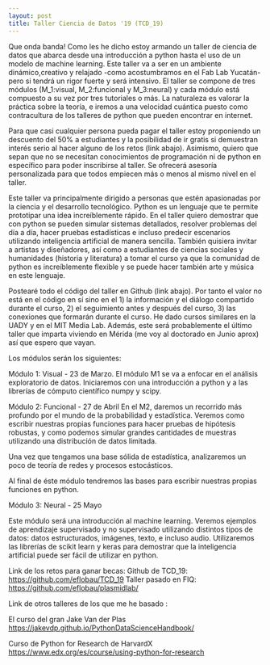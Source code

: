 ```yaml
---
layout: post
title: Taller Ciencia de Datos '19 (TCD_19)
---
```


Que onda banda! Como les he dicho estoy armando un taller de ciencia de datos que abarca desde una introducción a python hasta el uso de un modelo de machine learning. Este taller va a ser en un ambiente dinámico,creativo y relajado -como acostumbramos en el Fab  Lab Yucatán-pero si tendrá un rigor fuerte y será intensivo. El taller se compone de tres módulos (M_1:visual, M_2:funcional y M_3:neural) y cada módulo está compuesto a su vez por tres tutoriales o más. La naturaleza es valorar la práctica sobre la teoría, e iremos a una velocidad cuántica puesto como contracultura de los talleres de python que pueden encontrar en internet. 

Para que casi cualquier persona pueda pagar el taller estoy proponiendo un descuento del 50% a estudiantes y la posibilidad de ir gratis si demuestran interés serio al hacer alguno de los retos (link abajo). Asimismo, quiero que sepan que no se necesitan conocimientos de programación ni de python en específico para poder inscribirse al taller. Se ofrecerá asesoría personalizada para que todos empiecen más o menos al mismo nivel en el taller. 

Este taller va principalmente dirigido a personas que estén apasionadas por la ciencia y el desarrollo tecnológico. Python es un lenguaje que te permite prototipar una idea increíblemente rápido. En el taller quiero demostrar que con python se pueden simular sistemas detallados, resolver problemas del día a día, hacer pruebas estadísticas e incluso predecir escenarios utilizando inteligencia artificial de manera sencilla. También quisiera invitar a artistas y diseñadores, así como a estudiantes de ciencias sociales y humanidades (historia y literatura) a tomar el curso ya que la comunidad de python es increíblemente flexible y se puede hacer también arte y música en este lenguaje. 

Postearé todo el código del taller en Github (link abajo). Por tanto el valor no está en el código en sí sino en el 1) la información y el diálogo compartido durante el curso, 2) el seguimiento antes y después del curso, 3) las conexiones que formarán durante el curso. He dado cursos similares en la UADY y en el MIT Media Lab. Además, este será probablemente el último taller que imparta viviendo en Mérida (me voy al doctorado en Junio aprox) así que espero que vayan.



Los módulos serán los siguientes:

Módulo 1: Visual - 23 de Marzo. 
El módulo M1 se va a enfocar en el análisis exploratorio de datos. Iniciaremos con una introducción a python y a las librerías de cómputo científico numpy y scipy. 

Módulo 2: Funcional - 27 de Abril 
En el M2, daremos un recorrido más profundo por el mundo de la probabilidad y estadística. Veremos como escribir nuestras propias funciones para hacer pruebas de hipótesis robustas, y como podemos simular grandes cantidades de muestras utilizando una distribución de datos limitada. 

Una vez que tengamos una base sólida de estadística, analizaremos un poco de teoría de redes y procesos estocásticos. 

Al final de éste módulo tendremos las bases para escribir nuestras propias funciones en python.



Módulo 3: Neural - 25 Mayo 

Este módulo será una introducción al machine learning. Veremos ejemplos de aprendizaje supervisado y no supervisado utilizando distintos tipos de datos: datos estructurados, imágenes, texto, e incluso audio. Utilizaremos las librerías de scikit learn y keras para demostrar que la inteligencia artificial puede ser fácil de utilizar en python. 


Link de los retos para ganar becas:
Github de TCD_19: https://github.com/eflobau/TCD_19
Taller pasado en FIQ: https://github.com/eflobau/plasmidlab/

Link de otros talleres de los que me he basado : 

El curso del gran Jake Van der Plas https://jakevdp.github.io/PythonDataScienceHandbook/ 

Curso de Python for Research de HarvardX 
https://www.edx.org/es/course/using-python-for-research 


